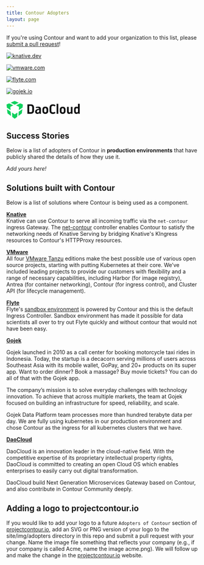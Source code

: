 ```yaml
---
title: Contour Adopters
layout: page
---
```


If you're using Contour and want to add your organization to this list, please
[submit a pull request][1]!

<a href="https://knative.dev" target="_blank"><img alt="knative.dev" src="../img/adopters/knative.svg" height="50"></a>


<a href="https://www.vmware.com" target="_blank"><img alt="vmware.com" src="../img/adopters/VMware-logo-grey.jpg" height="50"></a>

<a href="https://flyte.org/" target="_blank"><img alt="flyte.com" src="../img/adopters/flyte.png" height="50"></a>

<a href="https://gojek.io/"  target="_blank"><img alt="gojek.io" src="../img/adopters/gojek.svg" height="50"></a>

<a href="https://daocloud.io/" target="_blank"><img alt="daocloud.io" src="../img/adopters/daocloud.png" height="50"></a>

## Success Stories

Below is a list of adopters of Contour in **production environments** that have
publicly shared the details of how they use it.

_Add yours here!_

## Solutions built with Contour

Below is a list of solutions where Contour is being used as a component.

**[Knative](https://knative.dev)**  
Knative can use Contour to serve all incoming traffic via the `net-contour` ingress Gateway. The [net-contour](https://github.com/knative-sandbox/net-contour) controller enables Contour to satisfy the networking needs of Knative Serving by bridging Knative's KIngress resources to Contour's HTTPProxy resources.

**[VMware](https://tanzu.vmware.com/tanzu)**  
All four [VMware Tanzu](https://tanzu.vmware.com/content/blog/simplify-your-approach-to-application-modernization-with-4-simple-editions-for-the-tanzu-portfolio) editions make the best possible use of various open source projects, starting with putting Kubernetes at their core. We’ve included leading projects to provide our customers with flexibility and a range of necessary capabilities, including Harbor (for image registry), Antrea (for container networking), Contour (for ingress control), and Cluster API (for lifecycle management).

**[Flyte](https://flyte.org/)**  
Flyte's [sandbox environment](https://docs.flyte.org/en/latest/deployment/sandbox.html#deployment-sandbox) is powered by Contour and this is the default Ingress Controller. Sandbox environment has made it possible for data scientists all over to try out Flyte quickly and without contour that would not have been easy.

**[Gojek](https://gojek.io/)**

Gojek launched in 2010 as a call center for booking motorcycle taxi rides in Indonesia. Today, the startup is a decacorn serving millions of users across Southeast Asia with its mobile wallet, GoPay, and 20+ products on its super app. Want to order dinner? Book a massage? Buy movie tickets? You can do all of that with the Gojek app.

The company’s mission is to solve everyday challenges with technology innovation. To achieve that across multiple markets, the team at Gojek focused on building an infrastructure for speed, reliability, and scale.

Gojek Data Platform team processes more than hundred terabyte data per day. We are fully using kubernetes in our production environment and chose Contour as the ingress for all kubernetes clusters that we have.

**[DaoCloud](https://daocloud.io/)**

DaoCloud is an innovation leader in the cloud-native field. With the competitive expertise of its proprietary intellectual property rights, DaoCloud is committed to creating an open Cloud OS which enables enterprises to easily carry out digital transformation.

DaoCloud build Next Generation Microservices Gateway based on Contour, and also contribute in Contour Community deeply.

## Adding a logo to projectcontour.io

If you would like to add your logo to a future `Adopters of Contour` section
of [projectcontour.io][2], add an SVG or PNG version of your logo to the site/img/adopters
directory in this repo and submit a pull request with your change.
Name the image file something that reflects your company
(e.g., if your company is called Acme, name the image acme.png).
We will follow up and make the change in the [projectcontour.io][2] website.

[1]: https://github.com/projectcontour/contour/pulls
[2]: https://projectcontour.io

